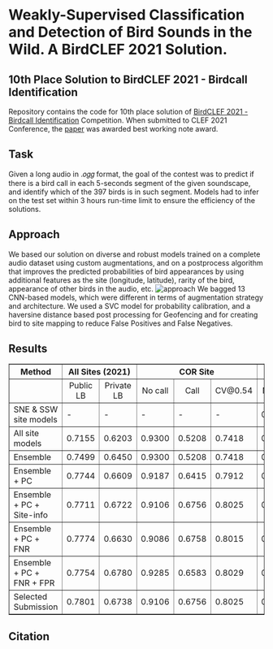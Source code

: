 # Weakly-Supervised Classification and Detection of Bird Sounds in the Wild. A BirdCLEF 2021 Solution.

## 10th Place Solution to BirdCLEF 2021 - Birdcall Identification 
Repository contains the code for 10th place solution of [BirdCLEF 2021 - Birdcall Identification](https://www.kaggle.com/c/birdclef-2021/leaderboard) Competition. When submitted to CLEF 2021 Conference, the [paper](https://arxiv.org/abs/2107.04878) was awarded best working note award. 

## Task 
Given a long audio in .𝑜𝑔𝑔 format, the goal of the contest was to predict if there is a bird call in each 5-seconds segment of the given soundscape, and identify which of the 397 birds is in such segment. Models had to infer on the test set within 3 hours run-time limit to ensure the efficiency of the solutions.

## Approach
We based our solution on diverse and robust models trained on a complete audio dataset using custom augmentations, and on a postprocess algorithm that improves the predicted probabilities of bird appearances by using additional features as the site (longitude, latitude), rarity of the bird, appearance of other birds in the audio, etc.
![approach](https://github.com/kumar-shubham-ml/kaggle-birdclef-2021/blob/main/data/approach.png)
We bagged 13 CNN-based models, which were different in terms of augmentation strategy and architecture. We used a SVC model for probability calibration, and a haversine distance based post processing for Geofencing and for creating bird to site mapping to reduce False Positives and False Negatives.

## Results

<table border="1">
    <tr>
        <th> Method </th> <th colspan = "2" style="text-align:center"> All Sites (2021) </th> <th colspan = "3" style="text-align:center"> COR Site </th> <th colspan = "3" style="text-align:center"> SSW Site </th> <th colspan = "3" style="text-align:center"> COR & SSW Sites </th> </tr> 
    <tr>
<td> </td> <td style="text-align:center"> Public LB </td> <td style="text-align:center"> Private LB </td> <td style="text-align:center"> No call </td> <td style="text-align:center"> Call </td> <td style="text-align:center"> CV@0.54 </td> <td style="text-align:center"> No call </td> <td style="text-align:center"> Call </td> <td style="text-align:center"> CV@0.54 </td> <td style="text-align:center"> No call </td> <td style="text-align:center"> Call </td> <td style="text-align:center"> CV@0.54 </td> </tr> 
    <tr>
<td style="width:100px"> SNE & SSW site models </td> <td> - </td> <td> - </td> <td> - </td> <td> - </td> <td> - </td> <td> 0.9094 </td> <td> 0.5552 </td> <td> 0.7465 </td> <td> - </td> <td> - </td> <td> - </td> </tr> 
    <tr>
<td> All site models </td> <td> 0.7155 </td> <td> 0.6203 </td> <td> 0.9300 </td> <td> 0.5208 </td> <td> 0.7418 </td> <td> 0.9431 </td> <td> 0.3876 </td> <td> 0.6875 </td> <td> 0.9261 </td> <td> 0.4623 </td> <td> 0.7127 </td> </tr> 
    <tr>
<td> Ensemble </td> <td> 0.7499 </td> <td> 0.6450 </td> <td> 0.9300 </td> <td> 0.5208 </td> <td> 0.7418 </td> <td> 0.8923 </td> <td> 0.5861 </td> <td> 0.7514 </td> <td> 0.9130 </td> <td> 0.5591 </td> <td> 0.7502 </td> </tr> 
    <tr>
<td> Ensemble + PC </td> <td> 0.7744 </td> <td> 0.6609 </td> <td> 0.9187 </td> <td> 0.6415 </td> <td> 0.7912 </td> <td> 0.8869 </td> <td> 0.6106 </td> <td> 0.7598 </td> <td> 0.9044 </td> <td> 0.6234 </td> <td> 0.7751 </td> </tr> 
    <tr>
<td> Ensemble + PC + Site-info </td> <td> 0.7711 </td> <td> 0.6722 </td> <td> 0.9106 </td> <td> 0.6756 </td> <td> 0.8025 </td> <td> 0.8725 </td> <td> 0.6327 </td> <td> 0.7622 </td> <td> 0.8934 </td> <td> 0.6505 </td> <td> 0.7816 </td> </tr> 
    <tr>
<td> Ensemble + PC + FNR </td> <td> 0.7774 </td> <td> 0.6630 </td> <td> 0.9086 </td> <td> 0.6758 </td> <td> 0.8015 </td> <td> 0.8720 </td> <td> 0.6354 </td> <td> 0.7632 </td> <td> 0.8921 </td> <td> 0.6521 </td> <td> 0.7817 </td> </tr> 
    <tr>
<td> Ensemble + PC + FNR + FPR </td> <td> 0.7754  </td> <td> 0.6780 </td> <td> 0.9285 </td> <td> 0.6583 </td> <td> 0.8029 </td> <td> 0.8836 </td> <td> 0.6343 </td> <td> 0.7656 </td> <td> 0.9082 </td> <td> 0.6443 </td> <td> 0.7836 </td> </tr> 
    <tr>
<td> Selected Submission </td> <td> 0.7801 </td> <td> 0.6738 </td> <td> 0.9106 </td> <td> 0.6756 </td> <td> 0.8025 </td> <td> 0.8754 </td> <td> 0.6363 </td> <td> 0.7654 </td> <td> 0.8947 </td> <td> 0.6526 </td> <td> 0.7834 </td> </tr>
</table>


## Citation
